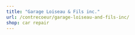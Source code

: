 ```yaml
---
title: "Garage Loiseau & Fils inc."
url: /contrecoeur/garage-loiseau-and-fils-inc/
shop: car repair
---
```


